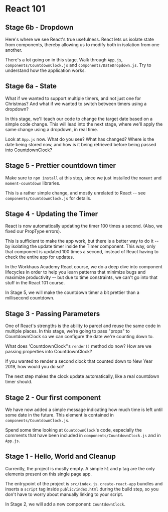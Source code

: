 # React 101

## Stage 6b - Dropdown

Here's where we see React's true usefulness. React lets us isolate state from components, thereby allowing us to modify both in isolation from one another.

There's a lot going on in this stage. Walk through `App.js`, `components/CountdownClock.js` and `components/DateDropdown.js`. Try to understand how the application works.


## Stage 6a - State

What if we wanted to support multiple timers, and not just one for Christmas? And what if we wanted to switch between timers using a dropdown?

In this stage, we'll teach our code to change the target date based on a simple code change. This will lead into the next stage, where we'll apply the same change using a dropdown, in real time.

Look at `App.js` now. What do you see? What has changed? Where is the date being stored now, and how is it being retrieved before being passed into CountdownClock?

## Stage 5 - Prettier countdown timer

Make sure to `npm install` at this step, since we just installed the `moment` and `moment-countdown` libraries.

This is a rather simple change, and mostly unrelated to React -- see `components/CountdownClock.js` for details.


## Stage 4 - Updating the Timer

React is now automatically updating the timer 100 times a second.  (Also, we fixed our PropType errors).

This is sufficient to make the app work, but there is a better way to do it -- by isolating the update timer inside the Timer component. This way, only that component is updated 100 times a second, instead of React having to check the entire app for updates.

In the Workhaus Academy React course, we do a deep dive into component lifecycles in order to help you learn patterns that minimize bugs and maximize productivity -- but due to time constraints, we can't go into that stuff in the React 101 course.

In Stage 5, we will make the countdown timer a bit prettier than a millisecond countdown.

## Stage 3 - Passing Parameters

One of React's strengths is the ability to parcel and reuse the same code in multiple places. In this stage, we're going to pass "props" to CountdownClock so we can configure the date we're counting down to.

What does 'CountdownClock''s `render()` method do now? How are we passing properties into CountdownClock?

If you wanted to render a second clock that counted down to New Year 2019, how would you do so?

The next step makes the clock update automatically, like a real countdown timer should.

## Stage 2 - Our first component

We have now added a simple message indicating how much time is left until some date in the future. This element is contained in `components/CountdownClock.js`.

Spend some time looking at `CountdownClock`'s code, especially the comments that have been included in `components/CountdownClock.js` and in `App.js`.

## Stage 1 - Hello, World and Cleanup

Currently, the project is mostly empty. A simple `h1` and `p` tag are the only elements present on this single page app.

The entrypoint of the project is `src/index.js`. `create-react-app` bundles and inserts a `script` tag inside `public/index.html` during the build step, so you don't have to worry about manually linking to your script.

In Stage 2, we will add a new component: `CountdownClock`.

